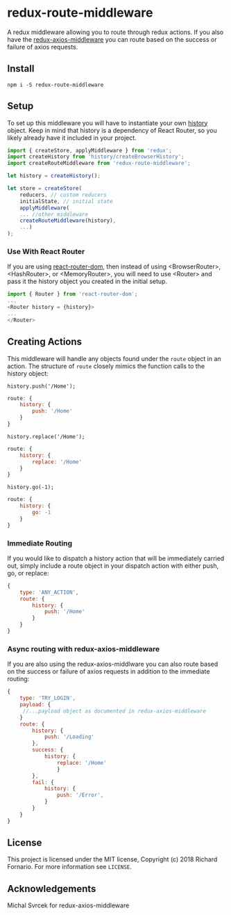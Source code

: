 # redux-route-middleware

A redux middleware allowing you to route through redux actions. If you also have the [redux-axios-middleware](https://www.npmjs.com/package/redux-axios-middleware) you can route based on the success or failure of axios requests.

## Install

`npm i -S redux-route-middleware`


## Setup
To set up this middleware you will have to instantiate your own [history](https://www.npmjs.com/package/history) object. Keep in mind that history is a dependency of React Router, so you likely already have it included in your project.

```javascript
import { createStore, applyMiddleware } from 'redux'; 
import createHistory from 'history/createBrowserHistory';
import createRouteMiddleware from 'redux-route-middleware';

let history = createHistory();

let store = createStore(
	reducers, // custom reducers
	initialState, // initial state
	applyMiddleware(
	... //other middleware
	createRouteMiddleware(history),
	...)
);

```

### Use With React Router
If you are using [react-router-dom](https://www.npmjs.com/package/react-router-dom), then instead of using \<BrowserRouter>, \<HashRouter>, or \<MemoryRouter>, you will need to use \<Router> and pass it the history object you created in the initial setup.

```javascript
import { Router } from 'react-router-dom';
...
<Router history = {history}>
...
</Router>

```

## Creating Actions

This middleware will handle any objects found under the `route` object in an action. The structure of `route` closely mimics the function calls to the history object:

`history.push('/Home');`

```javascript
route: {
	history: {
		push: '/Home'
	}
}
```

`history.replace('/Home');`

```javascript
route: {
	history: {
		replace: '/Home'
	}
}
```

`history.go(-1);`

```javascript
route: {
	history: {
		go: -1
	}
}
```

### Immediate Routing
If you would like to dispatch a history action that will be immediately carried out, simply include a route object in your dispatch action with either push, go, or replace:

```javascript
{
	type: 'ANY_ACTION',
	route: {
		history: {
			push: '/Home'
		}
	}
}
```
### Async routing with redux-axios-middleware

If you are also using the redux-axios-middlware you can also route based on the success or failure of axios requests in addition to the immediate routing:

```javascript
{
	type: 'TRY_LOGIN',
	payload: {
	 //...payload object as documented in redux-axios-middleware
	}
	route: {
		history: {
			push: '/Loading'
		},
		success: {
			history: {
				replace: '/Home'
				}
		},
		fail: {
			history: {
				push: '/Error',
			}
		}
	}
}
```
## License
This project is licensed under the MIT license, Copyright (c) 2018 Richard Fornario. For more information see `LICENSE`.

## Acknowledgements

Michal Svrcek for redux-axios-middleware


